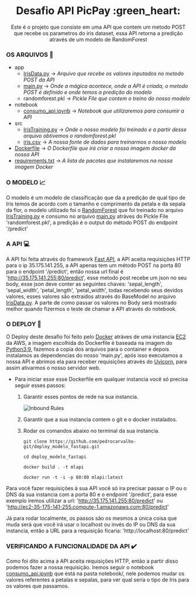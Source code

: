 <h1 align="center">Desafio API PicPay :green_heart:</h1>

<p align="center">Este é o projeto que consiste em uma API que contem um metodo POST que recebe os parametros do iris dataset, essa API retorna a predição através de um modelo de RandomForest</p>

### OS ARQUIVOS :file_folder:

* app
    - [IrisData.py](https://github.com/pedrocarvalho-git/deploy_modelo_fastapi/blob/main/app/IrisData.py) -> _Arquivo que recebe os valores inputados no metodo POST da API_
    - [main.py](https://github.com/pedrocarvalho-git/deploy_modelo_fastapi/blob/main/app/main.py) -> _Onde a mágica acontece, onde a API é criada, o metodo POST é definido e onde temos a predição do modelo_
    - randomforest.pkl -> _Pickle File que contem o treino do nosso modelo_
* notebook
    - [consumo_api.ipynb](https://github.com/pedrocarvalho-git/deploy_modelo_fastapi/blob/main/notebook/consumo_api.ipynb) -> _Notebook que utilizaremos para consumir a API_
* src
    - [IrisTraining.py](https://github.com/pedrocarvalho-git/deploy_modelo_fastapi/blob/main/src/IrisTraining.py) -> _Onde o nosso modelo foi treinado e a partir desse arquivo obtivemos o randomforest.pkl_
    - [iris.csv](https://github.com/pedrocarvalho-git/deploy_modelo_fastapi/blob/main/src/iris.csv) -> _A nossa fonte de dados para treinarmos o nosso modelo_
* [Dockerfile](https://github.com/pedrocarvalho-git/deploy_modelo_fastapi/blob/main/Dockerfile) -> _O Dockerfile que irá criar a nossa imagem docker da nossa API_
* [requirements.txt](https://github.com/pedrocarvalho-git/deploy_modelo_fastapi/blob/main/requirements.txt) -> _A lista de pacotes que instalaremos na nossa imagem Docker_

### O MODELO :chart_with_upwards_trend:

O modelo é um modelo de classificação que da a predição de qual tipo de Iris temos de acordo com o tamanho e comprimento da petala e da sepala da flor, o modelo utilizado foi o [RandomForest](https://towardsdatascience.com/understanding-random-forest-58381e0602d2) que foi treinado no arquivo [IrisTraining.py](https://github.com/pedrocarvalho-git/deploy_modelo_fastapi/blob/main/src/IrisTraining.py) e consumo no arquivo [main.py](https://github.com/pedrocarvalho-git/deploy_modelo_fastapi/blob/main/app/main.py) atráves do Pickle File 'randomforest.pkl', a predição é o output do método POST do endpoint '/predict'

### A API :computer: 

A API foi feita através do framework [Fast API](https://fastapi.tiangolo.com/), a API aceita requisições HTTP para o ip 35.175.141.255, a API apenas tem um método POST na porta 80 para o endpoint '/predict', então nossa url final é 'http://35.175.141.255:80/predict', esse metodo post recebe um json no seu body, esse json deve conter as seguintes chaves: 'sepal_length', 'sepal_width', 'petal_length', 'petal_width', todas recebendo seus devidos valores, esses valores são extraidos através do BaseModel no arquivo [IrisData.py](https://github.com/pedrocarvalho-git/deploy_modelo_fastapi/blob/main/app/IrisData.py). A parte de como passar os valores no Body será mostrado melhor quando fizermos o teste de chamar a API através do notebook.


### O DEPLOY :whale:

O Deploy deste desafio foi feito pelo [Docker](https://www.docker.com) atráves de uma instancia [EC2](https://aws.amazon.com/pt/ec2/) da AWS, a imagem escolhida do Dockerfile é baseada na imagem do [Python3:9](https://hub.docker.com/_/python), fazemos a copia dos arquivos para o container e depois instalamos as dependencias do nosso 'main.py', após isso executamos a nossa API e abrimos ela para receber requisições através do [Uvicorn](https://www.uvicorn.org/), para assim ativarmos o nosso servidor web.

* Para iniciar esse esse Dockerfile em qualquer instancia você só precisa seguir esses passos:

    1. Garantir esses pontos de rede na sua instancia.
        
        ![Inbound Rules](https://i.imgur.com/qAqi1GN.png)

    2. Garantir que a sua instancia contem o git e o docker instalados.

    3. Rodar os comandos abaixo no terminal da sua instancia. 
        ```
        git clone https://github.com/pedrocarvalho-git/deploy_modelo_fastapi.git

        cd deploy_modelo_fastapi

        docker build . -t mlapi

        docker run -t -i -p 80:80 mlapi:latest
        ```
Para você fazer requisições à sua API você só ira precisar passar o IP ou o DNS da sua instancia com a porta 80 e o endpoint '/predict', para esse exemplo iremos utilizar a url: 'http://35.175.141.255:80/predict' ou 'http://ec2-35-175-141-255.compute-1.amazonaws.com:80/predict'

Já para rodar localmente, os passos são os mesmos a única coisa que muda será que você irá usar o localhost ou invés do IP ou DNS da sua instancia, então a URL para a requisição ficaria: 'http://localhost:80/predict' 

### VERIFICANDO A FUNCIONALIDADE DA API :heavy_check_mark:

Como foi dito acima a API aceita requisições HTTP, então a partir disso podemos fazer a nossa requisição. Iremos seguir o notebook [consumo_api.ipynb](https://github.com/pedrocarvalho-git/deploy_modelo_fastapi/blob/main/notebook/consumo_api.ipynb) que está na pasta notebook/, nele podemos mudar os valores referentes a petalas e sepalas, para ver qual seria o tipo de Iris para os valores que passamos.
